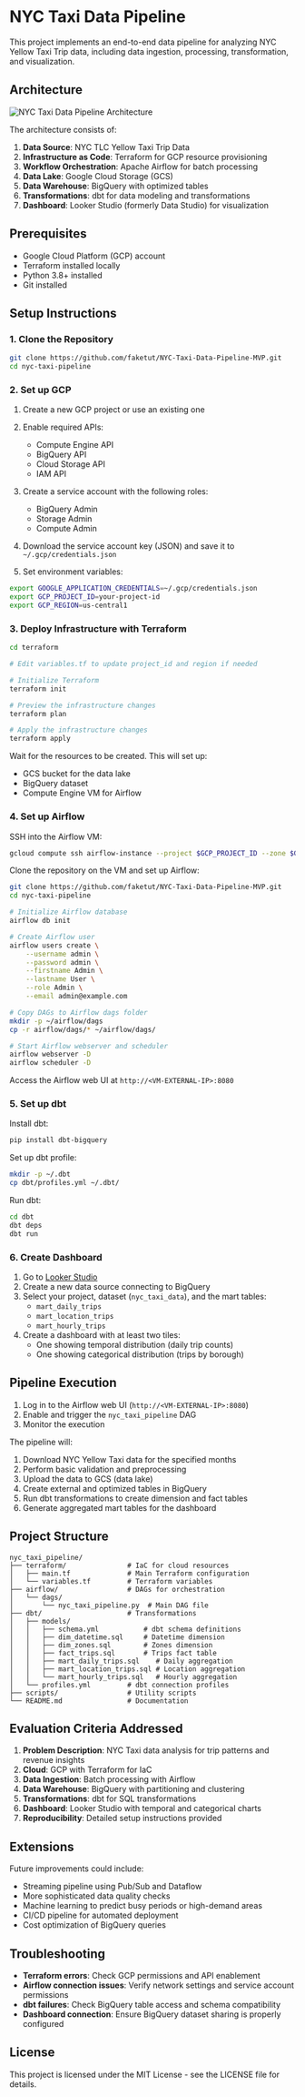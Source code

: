 # NYC Taxi Data Pipeline

This project implements an end-to-end data pipeline for analyzing NYC Yellow Taxi Trip data, including data ingestion, processing, transformation, and visualization.

## Architecture

![NYC Taxi Data Pipeline Architecture](./architecture_diagran.mermaid)

The architecture consists of:

1. **Data Source**: NYC TLC Yellow Taxi Trip Data
2. **Infrastructure as Code**: Terraform for GCP resource provisioning
3. **Workflow Orchestration**: Apache Airflow for batch processing
4. **Data Lake**: Google Cloud Storage (GCS)
5. **Data Warehouse**: BigQuery with optimized tables
6. **Transformations**: dbt for data modeling and transformations
7. **Dashboard**: Looker Studio (formerly Data Studio) for visualization

## Prerequisites

- Google Cloud Platform (GCP) account
- Terraform installed locally
- Python 3.8+ installed
- Git installed

## Setup Instructions

### 1. Clone the Repository

```bash
git clone https://github.com/faketut/NYC-Taxi-Data-Pipeline-MVP.git
cd nyc-taxi-pipeline
```

### 2. Set up GCP

1. Create a new GCP project or use an existing one
2. Enable required APIs:
   - Compute Engine API
   - BigQuery API
   - Cloud Storage API
   - IAM API

3. Create a service account with the following roles:
   - BigQuery Admin
   - Storage Admin
   - Compute Admin

4. Download the service account key (JSON) and save it to `~/.gcp/credentials.json`

5. Set environment variables:
```bash
export GOOGLE_APPLICATION_CREDENTIALS=~/.gcp/credentials.json
export GCP_PROJECT_ID=your-project-id
export GCP_REGION=us-central1
```

### 3. Deploy Infrastructure with Terraform

```bash
cd terraform

# Edit variables.tf to update project_id and region if needed

# Initialize Terraform
terraform init

# Preview the infrastructure changes
terraform plan

# Apply the infrastructure changes
terraform apply
```

Wait for the resources to be created. This will set up:
- GCS bucket for the data lake
- BigQuery dataset
- Compute Engine VM for Airflow

### 4. Set up Airflow

SSH into the Airflow VM:

```bash
gcloud compute ssh airflow-instance --project $GCP_PROJECT_ID --zone $GCP_REGION-a
```

Clone the repository on the VM and set up Airflow:

```bash
git clone https://github.com/faketut/NYC-Taxi-Data-Pipeline-MVP.git
cd nyc-taxi-pipeline

# Initialize Airflow database
airflow db init

# Create Airflow user
airflow users create \
    --username admin \
    --password admin \
    --firstname Admin \
    --lastname User \
    --role Admin \
    --email admin@example.com

# Copy DAGs to Airflow dags folder
mkdir -p ~/airflow/dags
cp -r airflow/dags/* ~/airflow/dags/

# Start Airflow webserver and scheduler
airflow webserver -D
airflow scheduler -D
```

Access the Airflow web UI at `http://<VM-EXTERNAL-IP>:8080`

### 5. Set up dbt

Install dbt:

```bash
pip install dbt-bigquery
```

Set up dbt profile:

```bash
mkdir -p ~/.dbt
cp dbt/profiles.yml ~/.dbt/
```

Run dbt:

```bash
cd dbt
dbt deps
dbt run
```

### 6. Create Dashboard

1. Go to [Looker Studio](https://lookerstudio.google.com/)
2. Create a new data source connecting to BigQuery
3. Select your project, dataset (`nyc_taxi_data`), and the mart tables:
   - `mart_daily_trips`
   - `mart_location_trips`
   - `mart_hourly_trips`
4. Create a dashboard with at least two tiles:
   - One showing temporal distribution (daily trip counts)
   - One showing categorical distribution (trips by borough)

## Pipeline Execution

1. Log in to the Airflow web UI (`http://<VM-EXTERNAL-IP>:8080`)
2. Enable and trigger the `nyc_taxi_pipeline` DAG
3. Monitor the execution

The pipeline will:
1. Download NYC Yellow Taxi data for the specified months
2. Perform basic validation and preprocessing
3. Upload the data to GCS (data lake)
4. Create external and optimized tables in BigQuery
5. Run dbt transformations to create dimension and fact tables
6. Generate aggregated mart tables for the dashboard

## Project Structure

```
nyc_taxi_pipeline/
├── terraform/               # IaC for cloud resources
│   ├── main.tf              # Main Terraform configuration
│   └── variables.tf         # Terraform variables
├── airflow/                 # DAGs for orchestration
│   └── dags/
│       └── nyc_taxi_pipeline.py  # Main DAG file
├── dbt/                     # Transformations
│   ├── models/
│   │   ├── schema.yml           # dbt schema definitions
│   │   ├── dim_datetime.sql     # Datetime dimension
│   │   ├── dim_zones.sql        # Zones dimension
│   │   ├── fact_trips.sql       # Trips fact table
│   │   ├── mart_daily_trips.sql    # Daily aggregation
│   │   ├── mart_location_trips.sql # Location aggregation
│   │   └── mart_hourly_trips.sql   # Hourly aggregation
│   └── profiles.yml         # dbt connection profiles
├── scripts/                 # Utility scripts
└── README.md                # Documentation
```

## Evaluation Criteria Addressed

1. **Problem Description**: NYC Taxi data analysis for trip patterns and revenue insights
2. **Cloud**: GCP with Terraform for IaC
3. **Data Ingestion**: Batch processing with Airflow
4. **Data Warehouse**: BigQuery with partitioning and clustering
5. **Transformations**: dbt for SQL transformations
6. **Dashboard**: Looker Studio with temporal and categorical charts
7. **Reproducibility**: Detailed setup instructions provided

## Extensions

Future improvements could include:
- Streaming pipeline using Pub/Sub and Dataflow
- More sophisticated data quality checks
- Machine learning to predict busy periods or high-demand areas
- CI/CD pipeline for automated deployment
- Cost optimization of BigQuery queries

## Troubleshooting

- **Terraform errors**: Check GCP permissions and API enablement
- **Airflow connection issues**: Verify network settings and service account permissions
- **dbt failures**: Check BigQuery table access and schema compatibility
- **Dashboard connection**: Ensure BigQuery dataset sharing is properly configured

## License

This project is licensed under the MIT License - see the LICENSE file for details.
